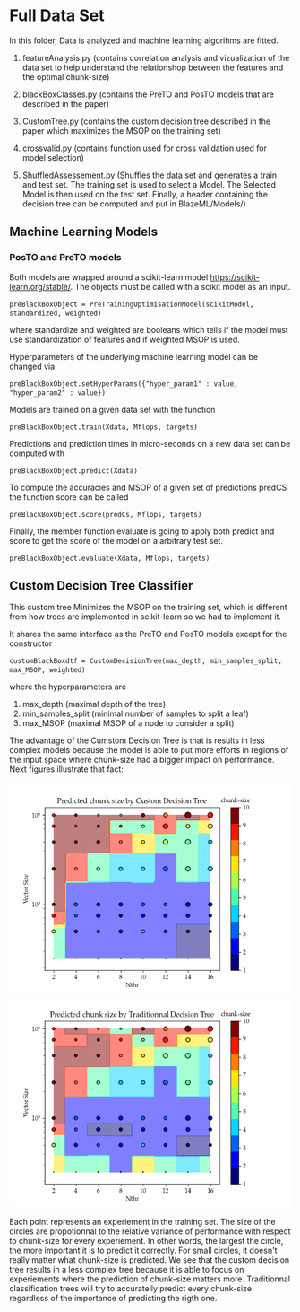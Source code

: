 # Full Data Set

In this folder, Data is analyzed and machine learning algorihms are fitted. 

1. featureAnalysis.py (contains correlation analysis and vizualization of the data set to help understand the relationshop between the features and the optimal chunk-size)

1. blackBoxClasses.py (contains the PreTO and PosTO models that are described in the paper) 

1. CustomTree.py (contains the custom decision tree described in the paper which maximizes the MSOP on the training set)

1. crossvalid.py (contains function used for cross validation used for model selection)

1. ShuffledAssessement.py (Shuffles the data set and generates a train and test set. The training set is used to select a Model. The Selected Model is then used on the test set. Finally, a header containing the decision tree can be computed and put in BlazeML/Models/)


## Machine Learning Models
### PosTO and PreTO models
Both models are wrapped around a scikit-learn model
https://scikit-learn.org/stable/.
The objects must be called with a scikit model as an input.
```
preBlackBoxObject = PreTrainingOptimisationModel(scikitModel, standardized, weighted)
```
where standardize and weighted are booleans which tells if the model must use standardization of features and if weighted MSOP is used.

Hyperparameters of the underlying machine learning model can be changed via 
```
preBlackBoxObject.setHyperParams({"hyper_param1" : value, "hyper_param2" : value})
```

Models are trained on a given data set with the function
```
preBlackBoxObject.train(Xdata, Mflops, targets)
```
Predictions and prediction times in micro-seconds on a new data set can be computed with
```
preBlackBoxObject.predict(Xdata)
```

To compute the accuracies and MSOP of a given set of predictions predCS the function score can be called
```
preBlackBoxObject.score(predCs, Mflops, targets)
```

Finally, the member function evaluate is going to apply both predict and score to get the score of the model on a arbitrary test set.
```
preBlackBoxObject.evaluate(Xdata, Mflops, targets)
```

## Custom Decision Tree Classifier

This custom tree Minimizes the MSOP on the training set, which is different from how trees are implemented in scikit-learn so we had to implement it.

It shares the same interface as the PreTO and PosTO models except for the constructor
```
customBlackBoxdtf = CustomDecisionTree(max_depth, min_samples_split, max_MSOP, weighted)
```
where the hyperparameters are

1. max_depth (maximal depth of the tree)
1. min_samples_split (minimal number of samples to split a leaf)
1. max_MSOP (maximal MSOP of a node to consider a split)

The advantage of the Cumstom Decision Tree is that is results in less complex models because the model is able to put more efforts in regions of the input space where chunk-size had a bigger impact on performance. Next figures illustrate that fact:


<img src="./TestCustomTree/TestCustomTree.png">

<img src="./TestPreTrainingOptimizationModel/TestPreTO.png">

Each point represents an experiement in the training set. The size of the circles are propotionnal to the relative variance of performance with respect to chunk-size for every experiement. In other words, the largest the circle, the more important it is to predict it correctly. For small circles, it doesn't really matter what chunk-size is predicted. We see that the custom decision tree results in a less complex tree because it is able to focus on experiements where the prediction of chunk-size matters more. Traditionnal classification trees will try to accuratelly predict every chunk-size regardless of the importance of predicting the rigth one.